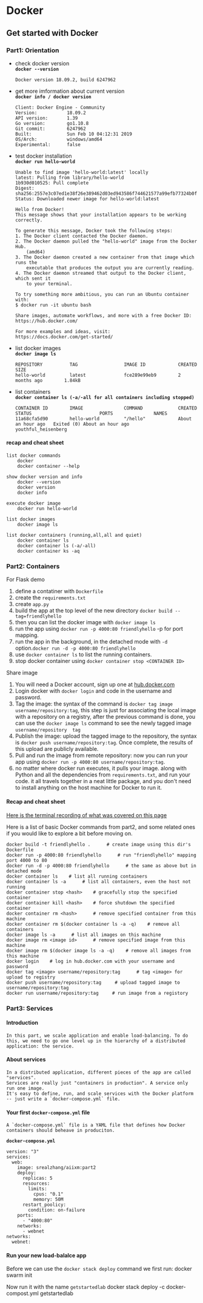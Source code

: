 # **Docker**

## **Get started with Docker**

### **Part1: Orientation**

- check docker version  
    **`docker --version`**
    
    ```
    Docker version 18.09.2, build 6247962
    ```

- get more imformation about current version  
    **`docker info / docker version`**

    ```
    Client: Docker Engine - Community
    Version:           18.09.2
    API version:       1.39
    Go version:        go1.10.8
    Git commit:        6247962
    Built:             Sun Feb 10 04:12:31 2019
    OS/Arch:           windows/amd64
    Experimental:      false
    ```

- test docker installation  
    **`docker run hello-world`**

    ```
    Unable to find image 'hello-world:latest' locally
    latest: Pulling from library/hello-world
    1b930d010525: Pull complete
    Digest: sha256:2557e3c07ed1e38f26e389462d03ed943586f744621577a99efb77324b0fe535
    Status: Downloaded newer image for hello-world:latest

    Hello from Docker!
    This message shows that your installation appears to be working correctly.

    To generate this message, Docker took the following steps:
    1. The Docker client contacted the Docker daemon.
    2. The Docker daemon pulled the "hello-world" image from the Docker Hub.
        (amd64)
    3. The Docker daemon created a new container from that image which runs the
        executable that produces the output you are currently reading.
    4. The Docker daemon streamed that output to the Docker client, which sent it
        to your terminal.

    To try something more ambitious, you can run an Ubuntu container with:
    $ docker run -it ubuntu bash

    Share images, automate workflows, and more with a free Docker ID:
    https://hub.docker.com/

    For more examples and ideas, visit:
    https://docs.docker.com/get-started/
    ```

- list docker images  
    **`docker image ls`**
    ```
    REPOSITORY          TAG                 IMAGE ID            CREATED             SIZE
    hello-world         latest              fce289e99eb9        2 months ago        1.84kB
    ```

- list containers  
    **`docker container ls (-a/-all for all containers including stopped)`**  
    ```
    CONTAINER ID        IMAGE               COMMAND             CREATED             STATUS                         PORTS               NAMES
    11a68cfa5d90        hello-world         "/hello"            About an hour ago   Exited (0) About an hour ago                       youthful_heisenberg
    ```

#### recap and cheat sheet

    list docker commands 
        docker 
        docker container --help

    show docker version and info
        docker --version
        docker version
        docker info
        
    execute docker image 
        docker run hello-world

    list docker images
        docker image ls

    list docker containers (running,all,all and quiet)
        docker container ls
        docker container ls (-a/-all) 
        docker container ks -aq

### **Part2: Containers**

For Flask demo
1. define a contatiner with `Dockerfile`
2. create the `requirements.txt`
3. create `app.py`
4. build the app at the top level of the new directory `docker build --tag=friendlyhello`
5. then you can list the docker image with `docker image ls`
6. run the app using `docker run -p 4000:80 friendlyhello` -p for port mapping.
7. run the app in the background, in the detached mode with `-d` option.`docker run -d -p 4000:80 friendlyhello`
8. use `docker container ls` to list the running containers.
9. stop docker container using `docker container stop <CONTAINER ID>`

Share image
1. You will need a Docker account, sign up one at [hub.docker.com](https://hub.docker.com/)
2. Login docker with `docker login` and code in the username and password.
3. Tag the image: the syntax of the command is `docker tag image username/repository:tag`, this step is just for associating the local image with a repository on a registry, after the previous command is done, you can use the `docker image ls` command to see the newly tagged image `username/repository  tag`
4. Publish the image: upload the tagged image to the repository, the syntax is `docker push username/repository:tag`. Once complete, the results of this upload are publicly available.
5. Pull and run the image from remote repository: now you can run your app using `docker run -p 4000:80 username/repository:tag`.
6. no matter where docker run executes, it pulls your image. along with Python and all the dependencies from `requirements.txt`, and run your code. it all travels together in a neat little package, and you don't need to install anything on the host machine for Docker to run it.

#### Recap and cheat sheet

[Here is the terminal recording of what was covered on this page](https://asciinema.org/a/blkah0l4ds33tbe06y4vkme6g)

Here is a list of basic Docker commands from part2, and some related ones if you would like to explore a bit before moving on.

    docker build -t friendlyhello .      # create image using this dir's Dockerfile
    docker run -p 4000:80 friendlyhello      # run "friendlyhello" mapping port 4000 to 80
    docker run -d -p 4000:80 friendlyhello      # the same as above but in detached mode
    docker container ls    # list all running containers
    docker container ls -a      # list all containers, even the host not running
    docker container stop <hash>    # gracefully stop the specified container
    docker container kill <hash>    # force shutdown the specified container
    docker container rm <hash>      # remove specified container from this machine
    docker container rm $(docker container ls -a -q)    # remove all containers
    docker image ls -a      # list all images on this machine
    docker image rm <image id>      # remove specified image from this machine
    docker image rm $(docker image ls -a -q)    # remove all images from this machine
    docker login    # log in hub.docker.com with your username and password
    docker tag <image> username/repository:tag      # tag <image> for upload to registry
    docker push username/repository:tag     # upload tagged image to username/repository:tag
    docker run username/repository:tag     # run image from a registory

### **Part3: Services**

#### Introduction

    In this part, we scale application and enable load-balancing. To do this, we need to go one level up in the hierarchy of a distributed application: the service.

#### About services

    In a distributed application, different pieces of the app are called "services". 
    Services are really just "containers in production". A service only run one image.
    It's easy to define, run, and scale services with the Docker platform -- just write a `docker-compose.yml` file.

#### Your first `docker-compose.yml` file

    A `docker-compose.yml` file is a YAML file that defines how Docker containers should beheave in produciton.

**`docker-compose.yml`**

```
version: "3"
services:
  web:
    image: srealzhang/aiixm:part2
    deploy:
      replicas: 5
      resources: 
        limits:
          cpus: "0.1"
          memory: 50M
      restart_poolicy:
        condition: on-failure
    ports:
      - "4000:80"
    networks:
      - webnet
networks:
  webnet:
```

#### Run your new load-balalce app

Before we can use the `docker stack deploy` command we first run:
    docker swarm init

Now run it with the name `getstartedlab`
    docker stack deploy -c docker-compost.yml getstartedlab
    
